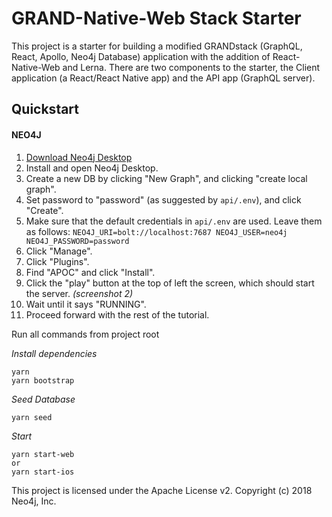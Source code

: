 # GRAND-Native-Web Stack Starter

This project is a starter for building a modified GRANDstack (GraphQL, React, Apollo, Neo4j Database) application with the addition of React-Native-Web and Lerna. There are two components to the starter, the Client application (a React/React Native app) and the API app (GraphQL server).

## Quickstart

#### NEO4J
1. [Download Neo4j Desktop](https://neo4j.com/download/)
2. Install and open Neo4j Desktop.
3. Create a new DB by clicking "New Graph", and clicking "create local graph".
4. Set password to "password" (as suggested by `api/.env`), and click "Create".
5. Make sure that the default credentials in `api/.env` are used. Leave them as follows: `NEO4J_URI=bolt://localhost:7687 NEO4J_USER=neo4j NEO4J_PASSWORD=password`
6.  Click "Manage".
7. Click "Plugins".
8. Find "APOC" and click "Install".
9. Click the "play" button at the top of left the screen, which should start the server. _(screenshot 2)_
10. Wait until it says "RUNNING".
11. Proceed forward with the rest of the tutorial.

Run all commands from project root

*Install dependencies*

```
yarn
yarn bootstrap
```

*Seed Database*

```
yarn seed
```

*Start*

```
yarn start-web
or
yarn start-ios
```

This project is licensed under the Apache License v2.
Copyright (c) 2018 Neo4j, Inc.
